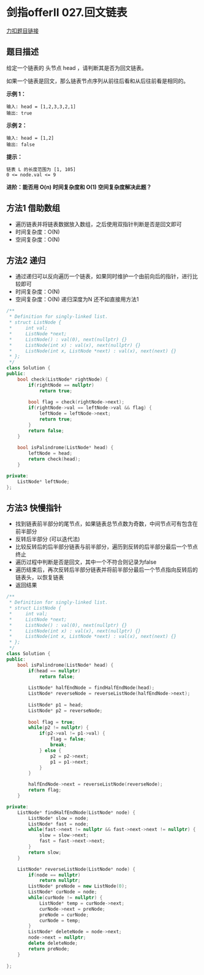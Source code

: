 <p id="回文链表"></p>

# 剑指offerII 027.回文链表  

[力扣题目链接](https://leetcode-cn.com/problems/aMhZSa/)  


## 题目描述  

给定一个链表的 头节点 head ，请判断其是否为回文链表。

如果一个链表是回文，那么链表节点序列从前往后看和从后往前看是相同的。

**示例 1：**  

    输入: head = [1,2,3,3,2,1]
    输出: true

**示例 2：** 

    输入: head = [1,2]
    输出: false
 
**提示：**

    链表 L 的长度范围为 [1, 105]
    0 <= node.val <= 9

**进阶：能否用 O(n) 时间复杂度和 O(1) 空间复杂度解决此题？**

## 方法1 借助数组  

* 遍历链表并将链表数据放入数组，之后使用双指针判断是否是回文即可
* 时间复杂度：O(N)  
* 空间复杂度：O(N)


## 方法2 递归  

* 通过递归可以反向遍历一个链表，如果同时维护一个由前向后的指针，进行比较即可  
* 时间复杂度：O(N)  
* 空间复杂度：O(N)  递归深度为N 还不如直接用方法1  


```cpp
/**
 * Definition for singly-linked list.
 * struct ListNode {
 *     int val;
 *     ListNode *next;
 *     ListNode() : val(0), next(nullptr) {}
 *     ListNode(int x) : val(x), next(nullptr) {}
 *     ListNode(int x, ListNode *next) : val(x), next(next) {}
 * };
 */
class Solution {
public:
    bool check(ListNode* rightNode) {
        if(rightNode == nullptr)
            return true;
        
        bool flag = check(rightNode->next);
        if(rightNode->val == leftNode->val && flag) {
            leftNode = leftNode->next;
            return true;
        }
        return false;
    }
    
    bool isPalindrome(ListNode* head) {
        leftNode = head;
        return check(head);
    }

private:
    ListNode* leftNode;
};
```

## 方法3 快慢指针  

* 找到链表前半部分的尾节点，如果链表总节点数为奇数，中间节点可有包含在前半部分
* 反转后半部分 (可以迭代法) 
* 比较反转后的后半部分链表与前半部分，遍历到反转的后半部分最后一个节点终止
* 遍历过程中判断是否是回文，其中一个不符合则记录为false
* 遍历结束后，再次反转后半部分链表并将前半部分最后一个节点指向反转后的链表头，以恢复链表
* 返回结果  


```cpp
/**
 * Definition for singly-linked list.
 * struct ListNode {
 *     int val;
 *     ListNode *next;
 *     ListNode() : val(0), next(nullptr) {}
 *     ListNode(int x) : val(x), next(nullptr) {}
 *     ListNode(int x, ListNode *next) : val(x), next(next) {}
 * };
 */
class Solution {
public:
    bool isPalindrome(ListNode* head) { 
        if(head == nullptr) 
            return false;
        
        ListNode* halfEndNode = findHalfEndNode(head);
        ListNode* reverseNode = reverseListNode(halfEndNode->next);
        
        ListNode* p1 = head;
        ListNode* p2 = reverseNode;
        
        bool flag = true;
        while(p2 != nullptr) {
            if(p2->val != p1->val) {
                flag = false;
                break;
            } else {
                p2 = p2->next;
                p1 = p1->next;
            }
        }

        halfEndNode->next = reverseListNode(reverseNode);
        return flag;
    }

private:
    ListNode* findHalfEndNode(ListNode* node) {
        ListNode* slow = node;
        ListNode* fast = node;
        while(fast->next != nullptr && fast->next->next != nullptr) {
            slow = slow->next;
            fast = fast->next->next;
        }
        return slow;
    }

    ListNode* reverseListNode(ListNode* node) {
        if(node == nullptr)
            return nullptr;
        ListNode* preNode = new ListNode(0);
        ListNode* curNode = node;
        while(curNode != nullptr) {
            ListNode* temp = curNode->next;
            curNode->next = preNode;
            preNode = curNode;
            curNode = temp;
        }
        ListNode* deleteNode = node->next;
        node->next = nullptr;
        delete deleteNode;
        return preNode;
    }
    
};
```